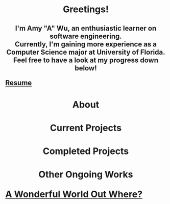 <h1> <p align="center"> Greetings! </p>
 <h2> <p align="center"> I'm Amy "A" Wu, an enthusiastic learner on software engineering. <br> Currently, I'm gaining more experience as a Computer Science major at University of Florida. <br> Feel free to have a look at my progress down below! </p>
  <a href=""> Resume </a href>
 <h1> <p align="center"> About </p>
 <h1> <p align="center"> Current Projects </p>
<h1> <p align="center"> Completed Projects </p>
<h1> <p align="center"> Other Ongoing Works </p>
<a href=""> A Wonderful World Out Where? </a>

